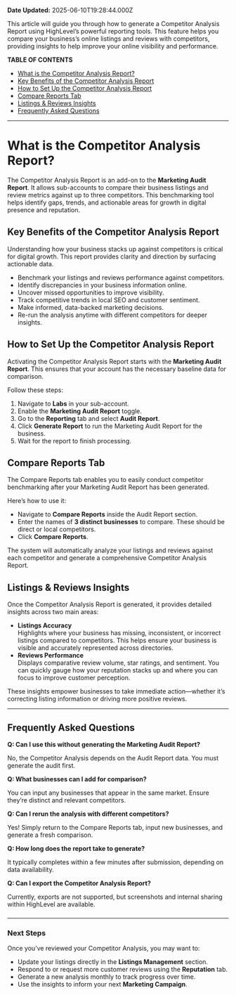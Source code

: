 **Date Updated:** 2025-06-10T19:28:44.000Z

This article will guide you through how to generate a Competitor Analysis Report using HighLevel’s powerful reporting tools. This feature helps you compare your business’s online listings and reviews with competitors, providing insights to help improve your online visibility and performance.

  
**TABLE OF CONTENTS**

* [What is the Competitor Analysis Report?](#What-is-the-Competitor-Analysis-Report?)
* [Key Benefits of the Competitor Analysis Report](#Key-Benefits-of-the-Competitor-Analysis-Report)
* [How to Set Up the Competitor Analysis Report](#How-to-Set-Up-the-Competitor-Analysis-Report)
* [Compare Reports Tab](#Compare-Reports-Tab)
* [Listings & Reviews Insights](#Listings-&-Reviews-Insights)
* [Frequently Asked Questions](#Frequently-Asked-Questions)

---

# **What is the Competitor Analysis Report?**

  
The Competitor Analysis Report is an add-on to the **Marketing Audit Report**. It allows sub-accounts to compare their business listings and review metrics against up to three competitors. This benchmarking tool helps identify gaps, trends, and actionable areas for growth in digital presence and reputation.

  
## **Key Benefits of the Competitor Analysis Report**

  
Understanding how your business stacks up against competitors is critical for digital growth. This report provides clarity and direction by surfacing actionable data.

* Benchmark your listings and reviews performance against competitors.
* Identify discrepancies in your business information online.
* Uncover missed opportunities to improve visibility.
* Track competitive trends in local SEO and customer sentiment.
* Make informed, data-backed marketing decisions.
* Re-run the analysis anytime with different competitors for deeper insights.

##   

## **How to Set Up the Competitor Analysis Report**

  
Activating the Competitor Analysis Report starts with the **Marketing Audit Report**. This ensures that your account has the necessary baseline data for comparison.

  
Follow these steps:

1. Navigate to **Labs** in your sub-account.
2. Enable the **Marketing Audit Report** toggle.
3. Go to the **Reporting** tab and select **Audit Report**.
4. Click **Generate Report** to run the Marketing Audit Report for the business.
5. Wait for the report to finish processing.

  
## **Compare Reports Tab**

  
The Compare Reports tab enables you to easily conduct competitor benchmarking after your Marketing Audit Report has been generated.

  
Here’s how to use it:

* Navigate to **Compare Reports** inside the Audit Report section.
* Enter the names of **3 distinct businesses** to compare. These should be direct or local competitors.
* Click **Compare Reports**.

  
The system will automatically analyze your listings and reviews against each competitor and generate a comprehensive Competitor Analysis Report.

  
## **Listings & Reviews Insights**

  
Once the Competitor Analysis Report is generated, it provides detailed insights across two main areas:

* **Listings Accuracy**  
Highlights where your business has missing, inconsistent, or incorrect listings compared to competitors. This helps ensure your business is visible and accurately represented across directories.
* **Reviews Performance**  
Displays comparative review volume, star ratings, and sentiment. You can quickly gauge how your reputation stacks up and where you can focus to improve customer perception.

  
These insights empower businesses to take immediate action—whether it’s correcting listing information or driving more positive reviews.

  
---

## **Frequently Asked Questions**

  
**Q: Can I use this without generating the Marketing Audit Report?**

No, the Competitor Analysis depends on the Audit Report data. You must generate the audit first.

  
**Q: What businesses can I add for comparison?**

You can input any businesses that appear in the same market. Ensure they’re distinct and relevant competitors.

  
**Q: Can I rerun the analysis with different competitors?**

Yes! Simply return to the Compare Reports tab, input new businesses, and generate a fresh comparison.

  
**Q: How long does the report take to generate?**

It typically completes within a few minutes after submission, depending on data availability.

  
**Q: Can I export the Competitor Analysis Report?**

Currently, exports are not supported, but screenshots and internal sharing within HighLevel are available.

###   

---

### **Next Steps**

  
Once you’ve reviewed your Competitor Analysis, you may want to:

* Update your listings directly in the **Listings Management** section.
* Respond to or request more customer reviews using the **Reputation** tab.
* Generate a new analysis monthly to track progress over time.
* Use the insights to inform your next **Marketing Campaign**.

  